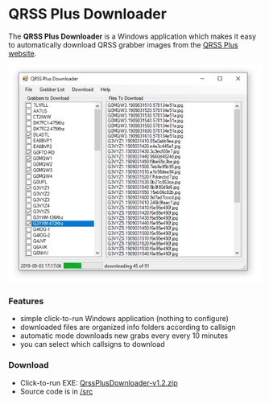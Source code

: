 # QRSS Plus Downloader
The **QRSS Plus Downloader** is a Windows application which makes it easy to automatically download QRSS grabber images from the [QRSS Plus website](http://swharden.com/qrss/plus/).

![](/doc/screenshot.jpg)

### Features
* simple click-to-run Windows application (nothing to configure)
* downloaded files are organized info folders according to callsign
* automatic mode downloads new grabs every every 10 minutes
* you can select which callsigns to download

### Download
* Click-to-run EXE: [QrssPlusDownloader-v1.2.zip](https://raw.githubusercontent.com/swharden/QRSSplus-Downloader/master/download/QrssPlusDownloader-v1.2.zip)
* Source code is in [/src](/src/)
